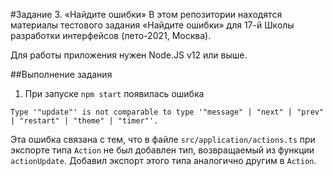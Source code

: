#Задание 3. «Найдите ошибки»
В этом репозитории находятся материалы тестового задания «Найдите ошибки» для 17-й Школы разработки интерфейсов (лето-2021, Москва).

Для работы приложения нужен Node.JS v12 или выше.

##Выполнение задания

1. При запуске `npm start` появилась ошибка 

```
Type '"update"' is not comparable to type '"message" | "next" | "prev" | "restart" | "theme" | "timer"'.
```

Эта ошибка связана с тем, что в файле `src/application/actions.ts` при экспорте типа `Action` не был добавлен тип, возвращаемый из функции `actionUpdate`. Добавил экспорт этого типа аналогично другим в `Action`.
